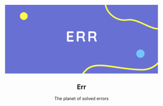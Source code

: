 ![Err](https://github.com/TawfikYasser/err/blob/main/assets/err-header-image.png)
<h2 align="center">Err</h2>
<p align="center">The planet of solved errors</p>
